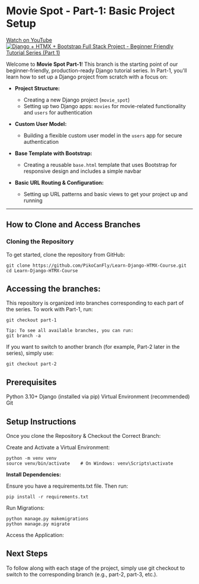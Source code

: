 ﻿# Movie Spot - Part-1: Basic Project Setup
[Watch on YouTube](https://youtu.be/sm4WL8NGV9A)
<br/>
[![Django + HTMX + Bootstrap Full Stack Project - Beginner Friendly Tutorial Series (Part 1)
](https://img.youtube.com/vi/sm4WL8NGV9A/hqdefault.jpg)](https://youtu.be/sm4WL8NGV9A)


Welcome to **Movie Spot Part-1**! This branch is the starting point of our beginner-friendly, production-ready Django tutorial series. In Part-1, you'll learn how to set up a Django project from scratch with a focus on:

- **Project Structure:**  
  - Creating a new Django project (`movie_spot`)
  - Setting up two Django apps: `movies` for movie-related functionality and `users` for authentication

- **Custom User Model:**  
  - Building a flexible custom user model in the `users` app for secure authentication

- **Base Template with Bootstrap:**  
  - Creating a reusable `base.html` template that uses Bootstrap for responsive design and includes a simple navbar

- **Basic URL Routing & Configuration:**  
  - Setting up URL patterns and basic views to get your project up and running

---

## How to Clone and Access Branches

### Cloning the Repository

To get started, clone the repository from GitHub:

```
git clone https://github.com/PikoCanFly/Learn-Django-HTMX-Course.git
cd Learn-Django-HTMX-Course
```

## Accessing the branches:
This repository is organized into branches corresponding to each part of the series. To work with Part-1, run:


```
git checkout part-1
```
```
Tip: To see all available branches, you can run:
git branch -a
```
If you want to switch to another branch (for example, Part-2 later in the series), simply use:

```
git checkout part-2
```

## Prerequisites
Python 3.10+
Django (installed via pip)
Virtual Environment (recommended)
Git


## Setup Instructions

Once you clone the Repository & Checkout the Correct Branch:

Create and Activate a Virtual Environment:

```
python -m venv venv
source venv/bin/activate    # On Windows: venv\Scripts\activate
```
**Install Dependencies:**

Ensure you have a requirements.txt file. Then run:

```
pip install -r requirements.txt
```
Run Migrations:

```
python manage.py makemigrations
python manage.py migrate
```

Access the Application:


## Next Steps

To follow along with each stage of the project, simply use git checkout to switch to the corresponding branch (e.g., part-2, part-3, etc.).



